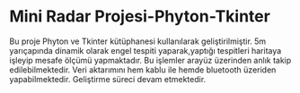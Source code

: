 # Mini Radar Projesi-Phyton-Tkinter
Bu proje Phyton ve Tkinter kütüphanesi kullanılarak geliştirilmiştir.
5m yarıçapında dinamik olarak engel tespiti yaparak,yaptığı tespitleri haritaya işleyip mesafe ölçümü yapmaktadır.
Bu işlemler arayüz üzerinden anlık takip edilebilmektedir.
Veri aktarımını hem kablu ile hemde bluetooth üzeriden yapabilmektedir.
Geliştirme süreci devam etmektedir.
 
